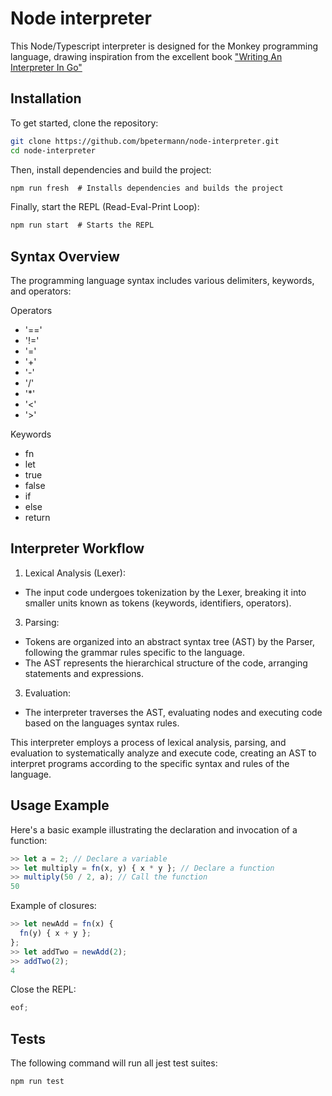 # Node interpreter

This Node/Typescript interpreter is designed for the Monkey programming language, drawing inspiration from the excellent book ["Writing An Interpreter In Go"](https://interpreterbook.com/)

## Installation

To get started, clone the repository:

```bash
git clone https://github.com/bpetermann/node-interpreter.git
cd node-interpreter
```

Then, install dependencies and build the project:

```js
npm run fresh  # Installs dependencies and builds the project
```

Finally, start the REPL (Read-Eval-Print Loop):

```js
npm run start  # Starts the REPL
```

## Syntax Overview

The programming language syntax includes various delimiters, keywords, and operators:

Operators

- '=='
- '!='
- '='
- '+'
- '-'
- '/'
- '\*'
- '<'
- '>'

Keywords

- fn
- let
- true
- false
- if
- else
- return

## Interpreter Workflow

1. Lexical Analysis (Lexer):

- The input code undergoes tokenization by the Lexer, breaking it into smaller units known as tokens (keywords, identifiers, operators).

3. Parsing:

- Tokens are organized into an abstract syntax tree (AST) by the Parser, following the grammar rules specific to the language.
- The AST represents the hierarchical structure of the code, arranging statements and expressions.

3. Evaluation:

- The interpreter traverses the AST, evaluating nodes and executing code based on the languages syntax rules.

This interpreter employs a process of lexical analysis, parsing, and evaluation to systematically analyze and execute code, creating an AST to interpret programs according to the specific syntax and rules of the language.

## Usage Example

Here's a basic example illustrating the declaration and invocation of a function:

```js
>> let a = 2; // Declare a variable
>> let multiply = fn(x, y) { x * y }; // Declare a function
>> multiply(50 / 2, a); // Call the function
50
```

Example of closures:

```js
>> let newAdd = fn(x) {
  fn(y) { x + y };
};
>> let addTwo = newAdd(2);
>> addTwo(2);
4
```

Close the REPL:

```js
eof;
```

## Tests

The following command will run all jest test suites:

```js
npm run test
```

